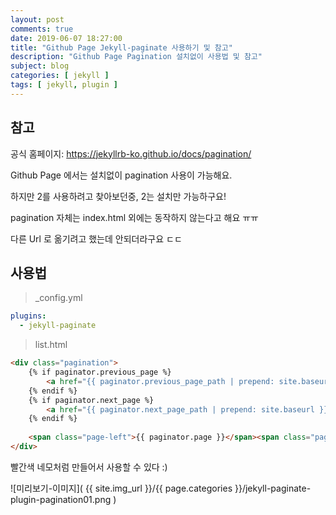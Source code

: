 ```yaml
---
layout: post
comments: true
date: 2019-06-07 18:27:00
title: "Github Page Jekyll-paginate 사용하기 및 참고"
description: "Github Page Pagination 설치없이 사용법 및 참고"
subject: blog
categories: [ jekyll ]
tags: [ jekyll, plugin ]
---
```


## 참고

공식 홈페이지: <https://jekyllrb-ko.github.io/docs/pagination/>

Github Page 에서는 설치없이 pagination 사용이 가능해요.

하지만 2를 사용하려고 찾아보던중, 2는 설치만 가능하구요!

pagination 자체는 index.html 외에는 동작하지 않는다고 해요 ㅠㅠ

다른 Url 로 옮기려고 했는데 안되더라구요 ㄷㄷ


## 사용법

> _config.yml
 
```yml
plugins:
  - jekyll-paginate
```

> list.html

```html
<div class="pagination">
    {% if paginator.previous_page %}
        <a href="{{ paginator.previous_page_path | prepend: site.baseurl }}" class="fas fa-chevron-left"></a>
    {% endif %}
    {% if paginator.next_page %}
        <a href="{{ paginator.next_page_path | prepend: site.baseurl }}" class="fas fa-chevron-right"></a>
    {% endif %}
    
    <span class="page-left">{{ paginator.page }}</span><span class="page-slice"> / </span><span class="page-right">{{ paginator.total_pages }}</span>
</div>
```

빨간색 네모처럼 만들어서 사용할 수 있다 :)

![미리보기-이미지]( {{ site.img_url }}/{{ page.categories }}/jekyll-paginate-plugin-pagination01.png )